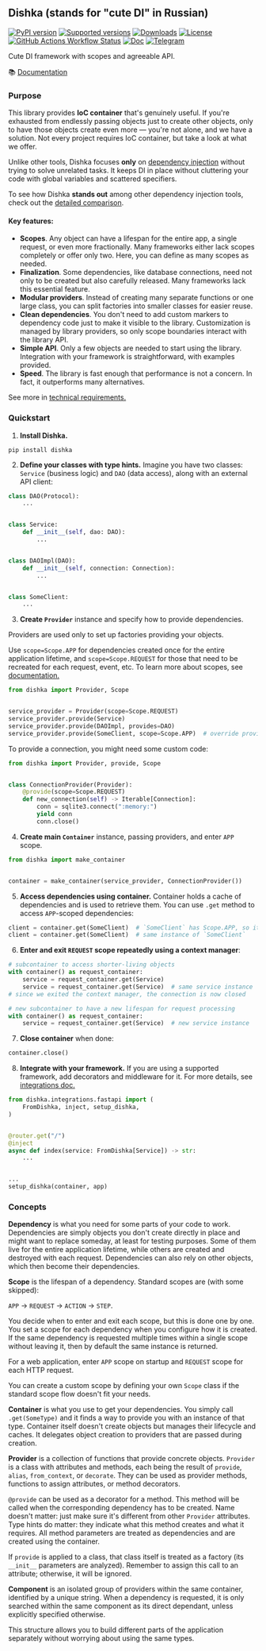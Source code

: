 ## Dishka (stands for "cute DI" in Russian)

[![PyPI version](https://badge.fury.io/py/dishka.svg)](https://pypi.python.org/pypi/dishka)
[![Supported versions](https://img.shields.io/pypi/pyversions/dishka.svg)](https://pypi.python.org/pypi/dishka)
[![Downloads](https://img.shields.io/pypi/dm/dishka.svg)](https://pypistats.org/packages/dishka)
[![License](https://img.shields.io/github/license/reagento/dishka)](https://github.com/reagento/dishka/blob/master/LICENSE)
[![GitHub Actions Workflow Status](https://img.shields.io/github/actions/workflow/status/reagento/dishka/setup.yml)](https://github.com/reagento/dishka/actions)
[![Doc](https://readthedocs.org/projects/dishka/badge/?version=latest&style=flat)](https://dishka.readthedocs.io)
[![Telegram](https://img.shields.io/badge/💬-Telegram-blue)](https://t.me/reagento_ru)

Cute DI framework with scopes and agreeable API.

📚 [Documentation](https://dishka.readthedocs.io)

### Purpose

This library provides **IoC container** that's genuinely useful.
If you're exhausted from endlessly passing objects just to create other objects, only to have those objects create even
more — you're not alone, and we have a solution.
Not every project requires IoC container, but take a look at what we offer.

Unlike other tools, Dishka focuses **only**
on [dependency injection](https://dishka.readthedocs.io/en/latest/di_intro.html) without trying to solve unrelated
tasks.
It keeps DI in place without cluttering your code with global variables and scattered specifiers.

To see how Dishka **stands out** among other dependency injection tools, check out
the [detailed comparison](https://dishka.readthedocs.io/en/latest/alternatives.html).

#### Key features:

* **Scopes**. Any object can have a lifespan for the entire app, a single request, or even more fractionally. Many
  frameworks either lack scopes completely or offer only two. Here, you can define as many scopes as needed.
* **Finalization**. Some dependencies, like database connections, need not only to be created but also carefully
  released. Many frameworks lack this essential feature.
* **Modular providers**. Instead of creating many separate functions or one large class, you can split factories
  into smaller classes for easier reuse.
* **Clean dependencies**. You don't need to add custom markers to dependency code just to make it visible to the
  library. Customization is managed by library providers, so only scope boundaries interact with the library API.
* **Simple API**. Only a few objects are needed to start using the library. Integration with your framework is
  straightforward, with examples provided.
* **Speed**. The library is fast enough that performance is not a concern. In fact, it outperforms many
  alternatives.

See more in [technical requirements.](https://dishka.readthedocs.io/en/latest/requirements/technical.html)

### Quickstart

1. **Install Dishka.**

```shell
pip install dishka
```

2. **Define your classes with type hints.** Imagine you have two classes: `Service` (business logic) and
   `DAO` (data access), along with an external API client:

```python
class DAO(Protocol):
    ...


class Service:
    def __init__(self, dao: DAO):
        ...


class DAOImpl(DAO):
    def __init__(self, connection: Connection):
        ...


class SomeClient:
    ...
```

3. **Create `Provider`** instance and specify how to provide dependencies.

Providers are used only to set up factories providing your objects.

Use `scope=Scope.APP` for dependencies created once for the entire application lifetime,
and `scope=Scope.REQUEST` for those that need to be recreated for each request, event, etc.
To learn more about scopes, see [documentation.](https://dishka.readthedocs.io/en/latest/advanced/scopes.html)

```python
from dishka import Provider, Scope


service_provider = Provider(scope=Scope.REQUEST)
service_provider.provide(Service)
service_provider.provide(DAOImpl, provides=DAO)
service_provider.provide(SomeClient, scope=Scope.APP)  # override provider scope
```

To provide a connection, you might need some custom code:

```python
from dishka import Provider, provide, Scope


class ConnectionProvider(Provider):
    @provide(scope=Scope.REQUEST)
    def new_connection(self) -> Iterable[Connection]:
        conn = sqlite3.connect(":memory:")
        yield conn
        conn.close()
```

4. **Create main `Container`** instance, passing providers, and enter `APP` scope.

```python
from dishka import make_container


container = make_container(service_provider, ConnectionProvider())
```

5. **Access dependencies using container.** Container holds a cache of dependencies and is used to retrieve them.
   You can use `.get` method to access `APP`-scoped dependencies:

```python
client = container.get(SomeClient)  # `SomeClient` has Scope.APP, so it is accessible here
client = container.get(SomeClient)  # same instance of `SomeClient`
```

6. **Enter and exit `REQUEST` scope repeatedly using a context manager**:

```python
# subcontainer to access shorter-living objects
with container() as request_container:
    service = request_container.get(Service)
    service = request_container.get(Service)  # same service instance
# since we exited the context manager, the connection is now closed

# new subcontainer to have a new lifespan for request processing
with container() as request_container:
    service = request_container.get(Service)  # new service instance
```

7. **Close container** when done:

```python
container.close()
```

8. **Integrate with your framework.** If you are using a supported framework, add decorators and middleware for it.
   For more details, see [integrations doc.](https://dishka.readthedocs.io/en/latest/integrations/index.html)

```python
from dishka.integrations.fastapi import (
    FromDishka, inject, setup_dishka,
)


@router.get("/")
@inject
async def index(service: FromDishka[Service]) -> str:
    ...


...
setup_dishka(container, app)
```

### Concepts

**Dependency** is what you need for some parts of your code to work.
Dependencies are simply objects you don't create directly in place and might want to replace someday, at least for
testing purposes.
Some of them live for the entire application lifetime, while others are created and destroyed with each request.
Dependencies can also rely on other objects, which then become their dependencies.

**Scope** is the lifespan of a dependency. Standard scopes are (with some skipped):

`APP` -> `REQUEST` -> `ACTION` -> `STEP`.

You decide when to enter and exit each scope, but this is done one by one.
You set a scope for each dependency when you configure how it is created.
If the same dependency is requested multiple times within a single scope without leaving it, then by default the same
instance is returned.

For a web application, enter `APP` scope on startup and `REQUEST` scope for each HTTP request.

You can create a custom scope by defining your own `Scope` class if the standard scope flow doesn't fit your needs.

**Container** is what you use to get your dependencies.
You simply call `.get(SomeType)` and it finds a way to provide you with an instance of that type.
Container itself doesn't create objects but manages their lifecycle and caches.
It delegates object creation to providers that are passed during creation.

**Provider** is a collection of functions that provide concrete objects.
`Provider` is a class with attributes and methods, each being the result of `provide`, `alias`, `from_context`, or
`decorate`.
They can be used as provider methods, functions to assign attributes, or method decorators.

`@provide` can be used as a decorator for a method.
This method will be called when the corresponding dependency has to be created.
Name doesn't matter: just make sure it's different from other `Provider` attributes.
Type hints do matter: they indicate what this method creates and what it requires.
All method parameters are treated as dependencies and are created using the container.

If `provide` is applied to a class, that class itself is treated as a factory (its `__init__` parameters are analyzed).
Remember to assign this call to an attribute; otherwise, it will be ignored.

**Component** is an isolated group of providers within the same container, identified by a unique string. When a
dependency is requested, it is only searched within the same component as its direct dependant, unless explicitly
specified otherwise.

This structure allows you to build different parts of the application separately without worrying about using the same
types.

